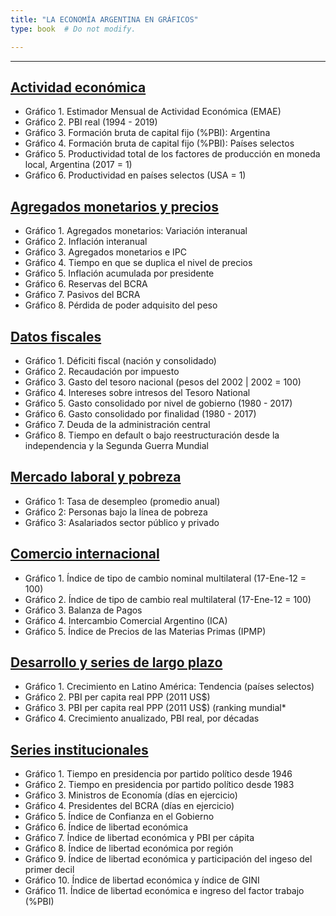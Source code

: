 ```yaml
---
title: "LA ECONOMÍA ARGENTINA EN GRÁFICOS"
type: book  # Do not modify.

---
```


---

## [Actividad económica](https://www.elhubeconomico.com/graficos/01_actividad_economica/)

* Gráfico 1. Estimador Mensual de Actividad Económica (EMAE)
* Gráfico 2. PBI real (1994 - 2019)
* Gráfico 3. Formación bruta de capital fijo (%PBI): Argentina
* Gráfico 4. Formación bruta de capital fijo (%PBI): Países selectos
* Gráfico 5. Productividad total de los factores de producción en moneda local, Argentina (2017 = 1)
* Gráfico 6. Productividad en países selectos (USA = 1)

## [Agregados monetarios y precios](https://www.elhubeconomico.com/graficos/02_agregados_monetarios/)

* Gráfico 1. Agregados monetarios: Variación interanual
* Gráfico 2. Inflación interanual
* Gráfico 3. Agregados monetarios e IPC
* Gráfico 4. Tiempo en que se duplica el nivel de precios
* Gráfico 5. Inflación acumulada por presidente
* Gráfico 6. Reservas del BCRA
* Gráfico 7. Pasivos del BCRA
* Gráfico 8. Pérdida de poder adquisito del peso

## [Datos fiscales](https://www.elhubeconomico.com/graficos/03_datos_fiscales/)

* Gráfico 1. Déficiti fiscal (nación y consolidado)
* Gráfico 2. Recaudación por impuesto
* Gráfico 3. Gasto del tesoro nacional (pesos del 2002 | 2002 = 100)
* Gráfico 4. Intereses sobre intresos del Tesoro National
* Gráfico 5. Gasto consolidado por nivel de gobierno (1980 - 2017)
* Gráfico 6. Gasto consolidado por finalidad (1980 - 2017)
* Gráfico 7. Deuda de la administración central
* Gráfico 8. Tiempo en default o bajo reestructuración desde la independencia y la Segunda Guerra Mundial

## [Mercado laboral y pobreza](https://www.elhubeconomico.com/graficos/04_desempleo_pobreza/)

* Gráfico 1: Tasa de desempleo (promedio anual)
* Gráfico 2: Personas bajo la línea de pobreza
* Gráfico 3: Asalariados sector público y privado

## [Comercio internacional](https://www.elhubeconomico.com/graficos/05_internacional/)

* Gráfico 1. Índice de tipo de cambio nominal multilateral (17-Ene-12 = 100)
* Gráfico 2. Índice de tipo de cambio real multilateral (17-Ene-12 = 100)
* Gráfico 3. Balanza de Pagos
* Gráfico 4. Intercambio Comercial Argentino (ICA)
* Gráfico 5. Índice de Precios de las Materias Primas (IPMP)

## [Desarrollo y series de largo plazo](https://www.elhubeconomico.com/graficos/06_desarrollo/)

* Gráfico 1. Crecimiento en Latino América: Tendencia (países selectos)
* Gráfico 2. PBI per capita real PPP (2011 US$)
* Gráfico 3. PBI per capita real PPP (2011 US$) (ranking mundial*
* Gráfico 4. Crecimiento anualizado, PBI real, por décadas

## [Series institucionales](https://www.elhubeconomico.com/graficos/07_instituciones/)

* Gráfico 1. Tiempo en presidencia por partido político desde 1946
* Gráfico 2. Tiempo en presidencia por partido político desde 1983
* Gráfico 3. Ministros de Economía (días en ejercicio)
* Gráfico 4. Presidentes del BCRA (días en ejercicio)
* Gráfico 5. Índice de Confianza en el Gobierno
* Gráfico 6. Índice de libertad económica
* Gráfico 7. Índice de libertad económica y PBI per cápita
* Gráfico 8. Índice de libertad económica por región
* Gráfico 9. Índice de libertad económica y participación del ingeso del primer decil
* Gráfico 10. Índice de libertad económica y índice de GINI
* Gráfico 11. Índice de libertad económica e ingreso del factor trabajo (\%PBI)